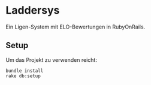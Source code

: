 # Laddersys

Ein Ligen-System mit ELO-Bewertungen in RubyOnRails. 

## Setup
Um das Projekt zu verwenden reicht:

    bundle install
    rake db:setup


